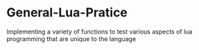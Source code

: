 # General-Lua-Pratice
Implementing a variety of functions to test various aspects of lua programming that are unique to the language
